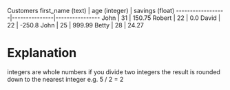 Customers
first_name (text) | age (integer) | savings (float)
------------------|---------------|----------------
John	          | 31            | 150.75
Robert	          | 22            | 0.0
David	          | 22            | -250.8
John	          | 25            | 999.99
Betty	          | 28            | 24.27

# Explanation
integers are whole numbers
if you divide two integers the result is rounded down
to the nearest integer e.g. 5 / 2 = 2